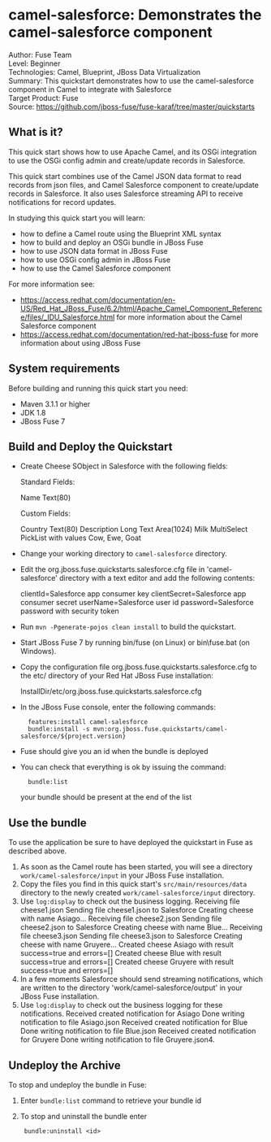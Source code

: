camel-salesforce: Demonstrates the camel-salesforce component
======================================================
Author: Fuse Team  
Level: Beginner  
Technologies: Camel, Blueprint, JBoss Data Virtualization  
Summary: This quickstart demonstrates how to use the camel-salesforce component in Camel to integrate with Salesforce  
Target Product: Fuse  
Source: <https://github.com/jboss-fuse/fuse-karaf/tree/master/quickstarts>  



What is it?
-----------

This quick start shows how to use Apache Camel, and its OSGi integration to use the OSGi config admin and create/update records in Salesforce.

This quick start combines use of the Camel JSON data format to read records from json files, and Camel Salesforce component to create/update records in Salesforce.
It also uses Salesforce streaming API to receive notifications for record updates.

In studying this quick start you will learn:

* how to define a Camel route using the Blueprint XML syntax
* how to build and deploy an OSGi bundle in JBoss Fuse
* how to use JSON data format in JBoss Fuse
* how to use OSGi config admin in JBoss Fuse
* how to use the Camel Salesforce component

For more information see:

* https://access.redhat.com/documentation/en-US/Red_Hat_JBoss_Fuse/6.2/html/Apache_Camel_Component_Reference/files/_IDU_Salesforce.html for more information about the Camel Salesforce component
* https://access.redhat.com/documentation/red-hat-jboss-fuse for more information about using JBoss Fuse

System requirements
-------------------

Before building and running this quick start you need:

* Maven 3.1.1 or higher
* JDK 1.8
* JBoss Fuse 7

Build and Deploy the Quickstart
-------------------------

* Create Cheese SObject in Salesforce with the following fields:

  Standard Fields:

    Name            Text(80)

  Custom Fields:

    Country         Text(80)
    Description     Long Text Area(1024)
    Milk            MultiSelect PickList with values Cow, Ewe, Goat

* Change your working directory to `camel-salesforce` directory.
* Edit the org.jboss.fuse.quickstarts.salesforce.cfg file in 'camel-salesforce' directory with a text editor and add the following contents:

  clientId=Salesforce app consumer key
  clientSecret=Salesforce app consumer secret
  userName=Salesforce user id
  password=Salesforce password with security token

* Run `mvn -Pgenerate-pojos clean install` to build the quickstart.
* Start JBoss Fuse 7 by running bin/fuse (on Linux) or bin\fuse.bat (on Windows).
* Copy the configuration file org.jboss.fuse.quickstarts.salesforce.cfg to the etc/ directory of your Red Hat JBoss Fuse installation:

  InstallDir/etc/org.jboss.fuse.quickstarts.salesforce.cfg

* In the JBoss Fuse console, enter the following commands:

        features:install camel-salesforce
        bundle:install -s mvn:org.jboss.fuse.quickstarts/camel-salesforce/${project.version}

* Fuse should give you an id when the bundle is deployed

* You can check that everything is ok by issuing  the command:

        bundle:list
   your bundle should be present at the end of the list


Use the bundle
---------------------

To use the application be sure to have deployed the quickstart in Fuse as described above. 

1. As soon as the Camel route has been started, you will see a directory `work/camel-salesforce/input` in your JBoss Fuse installation.
2. Copy the files you find in this quick start's `src/main/resources/data` directory to the newly created `work/camel-salesforce/input` directory.
3. Use `log:display` to check out the business logging.
        Receiving file cheese1.json
        Sending file cheese1.json to Salesforce
        Creating cheese with name Asiago...
        Receiving file cheese2.json
        Sending file cheese2.json to Salesforce
        Creating cheese with name Blue...
        Receiving file cheese3.json
        Sending file cheese3.json to Salesforce
        Creating cheese with name Gruyere...
        Created cheese Asiago with result success=true and errors=[]
        Created cheese Blue with result success=true and errors=[]
        Created cheese Gruyere with result success=true and errors=[]
4. In a few moments Salesforce should send streaming notifications, which are written to the directory 'work/camel-salesforce/output' in your JBoss Fuse installation.
5. Use `log:display` to check out the business logging for these notifications.
        Received created notification for Asiago
        Done writing notification to file Asiago.json
        Received created notification for Blue
        Done writing notification to file Blue.json
        Received created notification for Gruyere
        Done writing notification to file Gruyere.json4.


Undeploy the Archive
--------------------

To stop and undeploy the bundle in Fuse:

1. Enter `bundle:list` command to retrieve your bundle id
2. To stop and uninstall the bundle enter

        bundle:uninstall <id>
